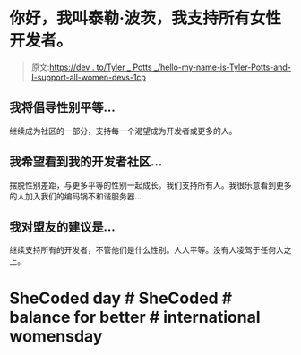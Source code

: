 # 你好，我叫泰勒·波茨，我支持所有女性开发者。

> 原文:[https://dev . to/Tyler _ Potts _/hello-my-name-is-Tyler-Potts-and-I-support-all-women-devs-1cp](https://dev.to/tyler_potts_/hello-my-name-is-tyler-potts-and-i-support-all-women-devs-1cp)

## [](#i-will-advocate-for-gender-equality-by)我将倡导性别平等...

继续成为社区的一部分，支持每一个渴望成为开发者或更多的人。

## [](#i-hope-to-see-my-developer-community)我希望看到我的开发者社区...

摆脱性别差距，与更多平等的性别一起成长。我们支持所有人。我很乐意看到更多的人加入我们的编码锅不和谐服务器...

## 我对盟友的建议是...

继续支持所有的开发者，不管他们是什么性别。人人平等。没有人凌驾于任何人之上。

# SheCoded day # SheCoded # balance for better # international womensday